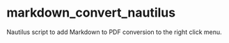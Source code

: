 # markdown_convert_nautilus
Nautilus script to add Markdown to PDF conversion to the right click menu.
